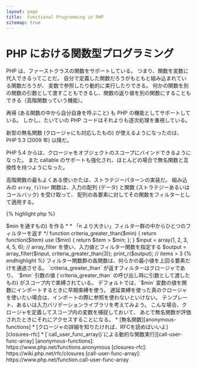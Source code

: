 ```yaml
---
layout: page
title:  Functional Programming in PHP
sitemap: true
---
```


# PHP における関数型プログラミング

PHP は、ファーストクラスの関数をサポートしている。
つまり、関数を変数に代入できるってことだ。
自分で定義した関数だろうがもともと組み込まれている関数だろうが、
変数で参照したり動的に実行したりできる。
何かの関数を別の関数の引数として渡すこともできるし、関数の返り値を別の関数にすることもできる（高階関数っていう機能）。

再帰 (ある関数の中から自分自身を呼ぶこと) も PHP の機能としてサポートしている。
しかし、たいていの PHP コードはそれよりも逐次処理を重視している。

新型の無名関数 (クロージャにも対応したもの) が使えるようになったのは、PHP 5.3 (2009 年) 以降だ。

PHP 5.4 からは、クロージャをオブジェクトのスコープにバインドできるようになった。
また callable のサポートも強化され、ほとんどの場合で無名関数と互換性を持つようになった。

高階関数の最もよくある使いかたは、ストラテジーパターンの実装だ。
組み込みの `array_filter` 関数は、入力の配列 (データ)
と関数 (ストラテジーあるいはコールバック) を受け取って、
配列の各要素に対してその関数をフィルターとして適用する。

{% highlight php %}
<?php
$input = array(1, 2, 3, 4, 5, 6);

// 新たな無名関数を作って、変数に代入する
$filter_even = function($item) {
    return ($item % 2) == 0;
};

// array_filter は、データと関数を受け取る
$output = array_filter($input, $filter_even);

// 関数をいったん変数に代入せずに、直接このように書いてもかまわない
$output = array_filter($input, function($item) {
    return ($item % 2) == 0;
});

print_r($output);
{% endhighlight %}

クロージャは無名関数の一種で、外部のスコープからインポートした変数に対してグローバル変数を介さずにアクセスできる。
理論的には、クロージャというのは関数の一種であり、定義時に一部の引数を環境に閉じた (固定した) ものである。
クロージャを使えば、変数のスコープの制約をすっきりとした方法で回避できる。

次の例では、クロージャを使って関数を定義する。この関数はフィルター関数群の中から
`array_filter()` 用のフィルター関数を一つ返すものだ。

{% highlight php %}
<?php
/**
 * フィルター用の無名関数 (items > $min を通すもの) を作る
 *
 * 「n より大きい」フィルター群の中からひとつのフィルターを返す
 */
function criteria_greater_than($min)
{
    return function($item) use ($min) {
        return $item > $min;
    };
}

$input = array(1, 2, 3, 4, 5, 6);

// array_filter を使い、入力値とフィルター関数を指定する
$output = array_filter($input, criteria_greater_than(3));

print_r($output); // items > 3
{% endhighlight %}

フィルター関数群の各関数は、何らかの最小値を上回る要素だけを通過させる。
`criteria_greater_than` が返すフィルターはクロージャであり、
`$min` 引数の値 (`criteria_greater_than` の呼び出し時に引数として渡したもの)
がスコープ内で束縛されている。

デフォルトでは、`$min` 変数の値を関数にインポートするときに早期束縛を使う。
遅延束縛を使った真のクロージャを使いたい場合は、インポートの際に参照を使わないといけない。
テンプレート、あるいは入力バリデーションライブラリを考えてみよう。
こんな場合、クロージャを定義してスコープ内の変数を捕捉しておいて、
あとで無名関数が評価されたときにそれにアクセスすることになる。

* [無名関数][anonymous-functions]
* [クロージャの詳細を知りたければ、RFCを読めばいいよ][closures-rfc]
* [`call_user_func_array()`による動的な関数実行][call-user-func-array]


[anonymous-functions]: https://www.php.net/functions.anonymous
[closures-rfc]: https://wiki.php.net/rfc/closures
[call-user-func-array]: https://www.php.net/function.call-user-func-array
